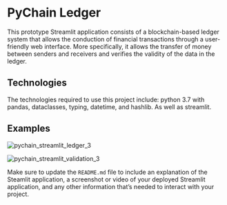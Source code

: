 # PyChain Ledger
This prototype Streamlit application consists of a blockchain-based ledger system that allows the conduction of financial transactions through a user-friendly web interface. More specifically, it allows the transfer of money between senders and receivers and verifies the validity of the data in the ledger.

## Technologies
The technologies required to use this project include: python 3.7 with pandas, dataclasses, typing, datetime, and hashlib. As well as streamlit. 

## Examples


![pychain_streamlit_ledger_3](Images/pychain_streamlit_ledger_3.jpg)

![pychain_streamlit_validation_3](Images/pychain_streamlit_validation_3.jpg)


Make sure to update the `README.md` file to include an explanation of the Steamlit application, a screenshot or video of your deployed Streamlit application, and any other information that’s needed to interact with your project.